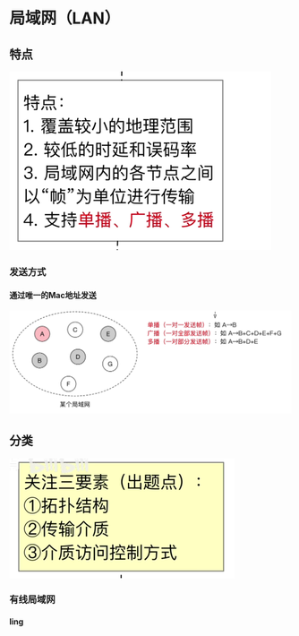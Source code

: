 


# 局域网（LAN）

## 特点
![输入图片说明](/imgs/2025-07-31/C44adVBf2eukBTW9.png)

### 发送方式
#### 通过唯一的Mac地址发送
![输入图片说明](/imgs/2025-07-31/PwXfyHGaeOeiwwQB.png)

## 分类
![输入图片说明](/imgs/2025-07-31/nmIt5RIbjyQtmTWw.png)
### 有线局域网
#### ling
<!--stackedit_data:
eyJoaXN0b3J5IjpbLTE2NTkwNzU2MDldfQ==
-->